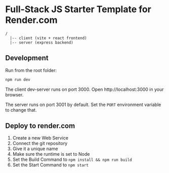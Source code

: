 # Full-Stack JS Starter Template for Render.com

```
/
  |-- client (vite + react frontend)
  |-- server (express backend)
```

## Development

Run from the root folder:

```sh
npm run dev
```

The client dev-server runs on port 3000. Open http://localhost:3000 in your browser.

The server runs on port 3001 by default. Set the `PORT` environment variable to change that.

## Deploy to render.com

1. Create a new Web Service
2. Connect the git repository
3. Give it a unique name
4. Make sure the runtime is set to Node
5. Set the Build Command to `npm install && npm run build`
6. Set the Start Command to `npm start`
